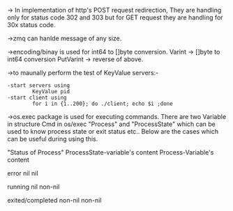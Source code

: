 -> In implementation of http's POST request redirection, They are handling only for status code 302 and 303 but for GET 
request they are handling for 30x status code.

->zmq can hanlde message of any size.

->encoding/binay is used for int64 to []byte conversion.
Varint -> []byte to int64 conversion
PutVarint -> reverse of above.

->to maunally perform the test of KeyValue servers:-
    
    -start servers using 
            KeyValue pid
    -start client using 
            for i in {1..200}; do ./client; echo $i ;done



->os.exec package is used for executing commands.
There are two Variable in structure Cmd in os/exec "Process" and "ProcessState" which can be used to know process state or exit status etc..
Below are the cases which can be useful during using this.

"Status of Process"		ProcessState-variable's content			Process-Variable's content

error				nil						nil

running				nil						non-nil

exited/completed		non-nil						non-nil
